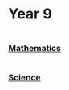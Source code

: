 <head>
  <title>Y9 Notes</title>
</head>
<body>
  <h1 class="title">Year 9</h1>
  <div class="row">
    <div class="column"><div class="subject-button"><h3><a href="/the-merchant/notes/year-9/maths/yr9-maths.html">Mathematics</a></h3></div></div>
    <div class="column"><div class="subject-button"><h3><a href="/the-merchant/notes/year-9/science/yr9-science.html">Science</a></h3></div></div>
  </div>
</body>

